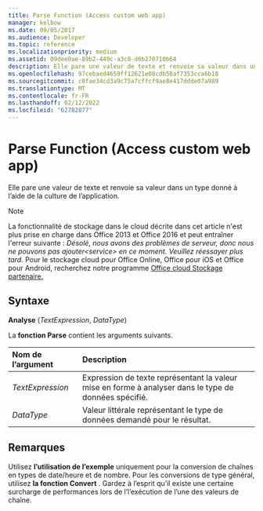 ```yaml
---
title: Parse Function (Access custom web app)
manager: kelbow
ms.date: 09/05/2017
ms.audience: Developer
ms.topic: reference
ms.localizationpriority: medium
ms.assetid: 09dee0ae-89b2-449c-a3c8-d6b270710b64
description: Elle pare une valeur de texte et renvoie sa valeur dans un type donné à l’aide de la culture de l’application.
ms.openlocfilehash: 97cebaed4659ff12621e08cdb58af7353cca6b18
ms.sourcegitcommit: c0fae34cd3a9c75a7cffcf9ae8e417ddde07a989
ms.translationtype: MT
ms.contentlocale: fr-FR
ms.lasthandoff: 02/12/2022
ms.locfileid: "62782877"
---
```

# <a name="parse-function-access-custom-web-app"></a>Parse Function (Access custom web app)

Elle pare une valeur de texte et renvoie sa valeur dans un type donné à l’aide de la culture de l’application.
  
> [!NOTE]
> La fonctionnalité de stockage dans le cloud décrite dans cet article n'est plus prise en charge dans Office 2013 et Office 2016 et peut entraîner l'erreur suivante : *Désolé, nous avons des problèmes de serveur, donc nous ne pouvons pas ajouter\<service\> en ce moment. Veuillez réessayer plus tard.*
> Pour le stockage cloud pour Office Online, Office pour iOS et Office pour Android, recherchez notre programme [Office cloud Stockage partenaire.](https://dev.office.com/programs/officecloudstorage)
  
## <a name="syntax"></a>Syntaxe

**Analyse** (*TextExpression*, *DataType*)
  
La **fonction Parse** contient les arguments suivants.
  
|**Nom de l’argument**|**Description**|
|:-----|:-----|
| *TextExpression*  <br/> |Expression de texte représentant la valeur mise en forme à analyser dans le type de données spécifié. |
| *DataType*  <br/> |Valeur littérale représentant le type de données demandé pour le résultat. |
   
## <a name="remarks"></a>Remarques

Utilisez **l’utilisation de l’exemple** uniquement pour la conversion de chaînes en types de date/heure et de nombre. Pour les conversions de type général, utilisez **la fonction Convert** . Gardez à l’esprit qu’il existe une certaine surcharge de performances lors de l’l’exécution de l’une des valeurs de chaîne.
  